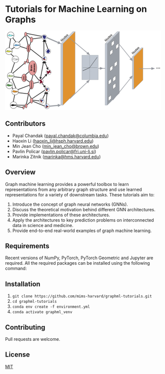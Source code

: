 # Tutorials for Machine Learning on Graphs

![graph-ML](./graphML.png)

## Contributors
 
* Payal Chandak (payal.chandak@columbia.edu)
* Haoxin Li (haoxin_li@hsph.harvard.edu)
* Min Jean Cho (min_jean_cho@brown.edu)
* Pavlin Policar (pavlin.policar@fri.uni-lj.si)
* Marinka Zitnik (marinka@hms.harvard.edu)

## Overview

Graph machine learning provides a powerful toolbox to learn representations from any arbitrary graph structure and use learned representations for a variety of downstream tasks. These tutorials aim to:
  1. Introduce the concept of graph neural networks (GNNs).
  2. Discuss the theoretical motivation behind different GNN architectures.
  3. Provide implementations of these architectures. 
  4. Apply the architectures to key prediction problems on interconnected data in science and medicine.
  5. Provide end-to-end real-world examples of graph machine learning.  

## Requirements

Recent versions of NumPy, PyTorch, PyTorch Geometric and Jupyter are required. All the required packages can be installed using the following command: 

## Installation 

1. `git clone https://github.com/mims-harvard/graphml-tutorials.git`
2. `cd graphml-tutorials`
3. `conda env create -f environment.yml`
4. `conda activate graphml_venv`

## Contributing

Pull requests are welcome.

## License

[MIT](https://choosealicense.com/licenses/mit/)
